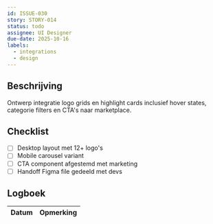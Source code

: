 ```yaml
---
id: ISSUE-030
story: STORY-014
status: todo
assignee: UI Designer
due-date: 2025-10-16
labels:
  - integrations
  - design
---
```


## Beschrijving
Ontwerp integratie logo grids en highlight cards inclusief hover states, categorie filters en CTA's naar marketplace.

## Checklist
- [ ] Desktop layout met 12+ logo's
- [ ] Mobile carousel variant
- [ ] CTA component afgestemd met marketing
- [ ] Handoff Figma file gedeeld met devs

## Logboek
| Datum | Opmerking |
|-------|-----------|
